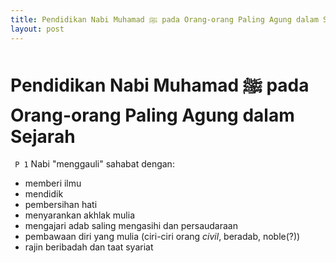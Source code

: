 ```yaml
---
title: Pendidikan Nabi Muhamad ﷺ pada Orang-orang Paling Agung dalam Sejarah
layout: post
---
```


# Pendidikan Nabi Muhamad ﷺ pada Orang-orang Paling Agung dalam Sejarah

``` P 1```
Nabi "menggauli" sahabat dengan:
* memberi ilmu
* mendidik
* pembersihan hati
* menyarankan akhlak mulia
* mengajari adab saling mengasihi dan persaudaraan
* pembawaan diri yang mulia (ciri-ciri orang _civil_, beradab, noble(?))
* rajin beribadah dan taat syariat